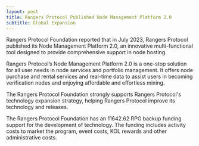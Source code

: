 ```yaml
---
layout: post
title: Rangers Protocol Published Node Management Platform 2.0
subtitle: Global Expansion
---
```


Rangers Protocol Foundation reported that in July 2023, Rangers Protocol published its Node Management Platform 2.0, an innovative multi-functional tool designed to provide comprehensive support in node hosting.

Rangers Protocol’s Node Management Platform 2.0 is a one-stop solution for all user needs in node services and portfolio management. It offers node purchase and rental services and real-time data to assist users in becoming verification nodes and enjoying affordable and effortless mining.

The Rangers Protocol Foundation strongly supports Rangers Protocol's technology expansion strategy, helping Rangers Protocol improve its technology and releases. 

The Rangers Protocol Foundation has an 11642.62 RPG backup funding support for the development of technology.  The funding includes activity costs to market the program, event costs, KOL rewards and other administrative costs. 
